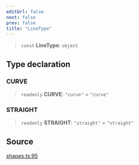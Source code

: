 ```yaml
---
editUrl: false
next: false
prev: false
title: "LineType"
---
```


> `const` **LineType**: `object`

## Type declaration

### CURVE

> `readonly` **CURVE**: `"curve"` = `"curve"`

### STRAIGHT

> `readonly` **STRAIGHT**: `"straight"` = `"straight"`

## Source

[shapes.ts:95](https://github.com/dgmjs/dgmjs/blob/main/packages/core/src/shapes.ts#L95)
